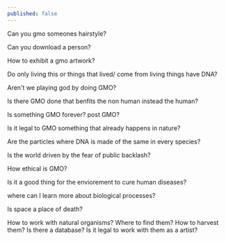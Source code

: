 ```yaml
---
published: false
---
```

Can you gmo someones hairstyle?

Can you download a person?

How to exhibit a gmo artwork?

Do only living this or things that lived/ come from living things have DNA?

Aren't we playing god by doing GMO?

Is there GMO done that benfits the non human instead the human?

Is something GMO forever? post GMO?

Is it legal to GMO something that already happens in nature?

Are the particles where DNA is made of the same in every species?

Is the world driven by the fear of public backlash?

How ethical is GMO?

Is it a good thing for the enviorement to cure human diseases?

where can I learn more about biological processes?

Is space a place of death?

How to work with natural organisms? Where to find them? How to harvest them? Is there a database? Is it legal to work with them as a artist?
